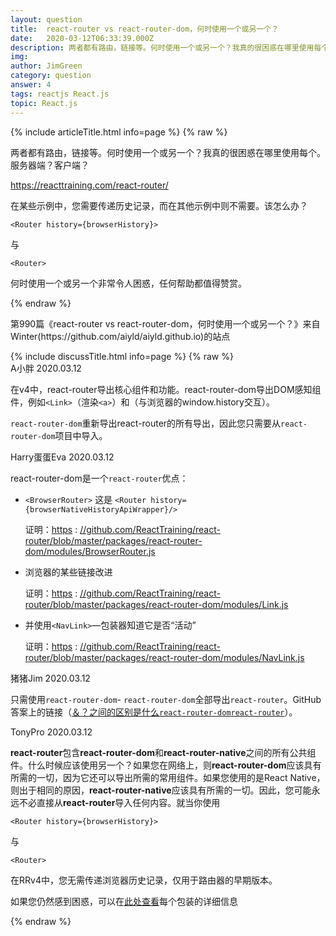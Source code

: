 ```yaml
---
layout: question
title:  react-router vs react-router-dom，何时使用一个或另一个？
date:   2020-03-12T06:33:39.000Z
description: 两者都有路由，链接等。何时使用一个或另一个？我真的很困惑在哪里使用每个。服务器端？客户端？https //reacttraining.com/reac...
img: 
author: JimGreen
category: question
answer: 4
tags: reactjs React.js
topic: React.js
---
```

<div class="article-root">
  <div class="article">
    {% include articleTitle.html info=page %}
    {% raw %}
    <div class="article-content"><p><font style="vertical-align: inherit;"><font style="vertical-align: inherit;">两者都有路由，链接等。何时使用一个或另一个？</font><font style="vertical-align: inherit;">我真的很困惑在哪里使用每个。</font><font style="vertical-align: inherit;">服务器端？</font><font style="vertical-align: inherit;">客户端？</font></font></p>

<p><a href="https://reacttraining.com/react-router/" rel="noreferrer"><font style="vertical-align: inherit;"><font style="vertical-align: inherit;">https://reacttraining.com/react-router/</font></font></a></p>

<p><font style="vertical-align: inherit;"><font style="vertical-align: inherit;">在某些示例中，您需要传递历史记录，而在其他示例中则不需要。</font><font style="vertical-align: inherit;">该怎么办？</font></font></p>

<pre><code>&lt;Router history={browserHistory}&gt;
</code></pre>

<p><font style="vertical-align: inherit;"><font style="vertical-align: inherit;">与</font></font></p>

<pre><code>&lt;Router&gt;
</code></pre>

<p><font style="vertical-align: inherit;"><font style="vertical-align: inherit;">何时使用一个或另一个非常令人困惑，任何帮助都值得赞赏。</font></font></p></div>
    {% endraw %}
  </div>
  <p class="winter_mark">第990篇《react-router vs react-router-dom，何时使用一个或另一个？》来自Winter(https://github.com/aiyld/aiyld.github.io)的站点</p>
  <div class="discuss-wrapper">
    {% include discussTitle.html info=page %}
    {% raw %}
    <div class="discuss-list">
    <div class="discuss-item">
        <div class="discuss-parent">
          <div class="discuss-meta">
            <span class="discuss-user">A小胖</span>
            <span class="discuss-time">2020.03.12</span>
          </div>
          <div class="discuss-comment"><p><font style="vertical-align: inherit;"><font style="vertical-align: inherit;">在v4中，react-router导出核心组件和功能。</font><font style="vertical-align: inherit;">react-router-dom导出DOM感知组件，例如</font></font><code>&lt;Link&gt;</code><font style="vertical-align: inherit;"><font style="vertical-align: inherit;">（渲染</font></font><code>&lt;a&gt;</code><font style="vertical-align: inherit;"><font style="vertical-align: inherit;">）和（与浏览器的window.history交互）。</font></font></p>

<p><code>react-router-dom</code><font style="vertical-align: inherit;"><font style="vertical-align: inherit;">重新导出react-router的所有导出，因此您只需要从</font></font><code>react-router-dom</code><font style="vertical-align: inherit;"><font style="vertical-align: inherit;">项目中</font><font style="vertical-align: inherit;">导入</font><font style="vertical-align: inherit;">。</font></font></p></div>
        </div></div><div class="discuss-item">
        <div class="discuss-parent">
          <div class="discuss-meta">
            <span class="discuss-user">Harry蛋蛋Eva</span>
            <span class="discuss-time">2020.03.12</span>
          </div>
          <div class="discuss-comment"><p><font style="vertical-align: inherit;"><font style="vertical-align: inherit;">react-router-dom是一个</font></font><code>react-router</code><font style="vertical-align: inherit;"><font style="vertical-align: inherit;">优点：</font></font></p>

<ul>
<li><p><code>&lt;BrowserRouter&gt;</code><font style="vertical-align: inherit;"><font style="vertical-align: inherit;"> 这是
</font></font><code>&lt;Router history={browserNativeHistoryApiWrapper}/&gt;</code></p>

<p><font style="vertical-align: inherit;"><font style="vertical-align: inherit;">证明：</font><a href="https://github.com/ReactTraining/react-router/blob/master/packages/react-router-dom/modules/BrowserRouter.js" rel="noreferrer"><font style="vertical-align: inherit;">https</font></a><font style="vertical-align: inherit;"> : </font></font><a href="https://github.com/ReactTraining/react-router/blob/master/packages/react-router-dom/modules/BrowserRouter.js" rel="noreferrer"><font style="vertical-align: inherit;"><font style="vertical-align: inherit;">//github.com/ReactTraining/react-router/blob/master/packages/react-router-dom/modules/BrowserRouter.js</font></font></a></p></li>
<li><p><font style="vertical-align: inherit;"><font style="vertical-align: inherit;">浏览器的某些链接改进</font></font></p>

<p><font style="vertical-align: inherit;"><font style="vertical-align: inherit;">证明：</font><a href="https://github.com/ReactTraining/react-router/blob/master/packages/react-router-dom/modules/Link.js" rel="noreferrer"><font style="vertical-align: inherit;">https</font></a><font style="vertical-align: inherit;"> : </font></font><a href="https://github.com/ReactTraining/react-router/blob/master/packages/react-router-dom/modules/Link.js" rel="noreferrer"><font style="vertical-align: inherit;"><font style="vertical-align: inherit;">//github.com/ReactTraining/react-router/blob/master/packages/react-router-dom/modules/Link.js</font></font></a></p></li>
<li><p><font style="vertical-align: inherit;"><font style="vertical-align: inherit;">并使用</font></font><code>&lt;NavLink&gt;</code><font style="vertical-align: inherit;"><font style="vertical-align: inherit;">—包装器知道它是否“活动”</font></font></p>

<p><font style="vertical-align: inherit;"><font style="vertical-align: inherit;">证明：</font><a href="https://github.com/ReactTraining/react-router/blob/master/packages/react-router-dom/modules/NavLink.js" rel="noreferrer"><font style="vertical-align: inherit;">https</font></a><font style="vertical-align: inherit;"> : </font></font><a href="https://github.com/ReactTraining/react-router/blob/master/packages/react-router-dom/modules/NavLink.js" rel="noreferrer"><font style="vertical-align: inherit;"><font style="vertical-align: inherit;">//github.com/ReactTraining/react-router/blob/master/packages/react-router-dom/modules/NavLink.js</font></font></a></p></li>
</ul></div>
        </div></div><div class="discuss-item">
        <div class="discuss-parent">
          <div class="discuss-meta">
            <span class="discuss-user">猪猪Jim</span>
            <span class="discuss-time">2020.03.12</span>
          </div>
          <div class="discuss-comment"><p><font style="vertical-align: inherit;"><font style="vertical-align: inherit;">只需使用</font></font><code>react-router-dom</code><font style="vertical-align: inherit;"><font style="vertical-align: inherit;">- </font></font><code>react-router-dom</code><font style="vertical-align: inherit;"><font style="vertical-align: inherit;">全部导出</font></font><code>react-router</code><font style="vertical-align: inherit;"><font style="vertical-align: inherit;">。</font><font style="vertical-align: inherit;">GitHub答案上的链接（</font><a href="https://github.com/ReactTraining/react-router/issues/4648" rel="nofollow noreferrer"><font style="vertical-align: inherit;">＆</font></a><a href="https://github.com/ReactTraining/react-router/issues/4648" rel="nofollow noreferrer"><font style="vertical-align: inherit;">？</font></a></font><a href="https://github.com/ReactTraining/react-router/issues/4648" rel="nofollow noreferrer"><font style="vertical-align: inherit;"><font style="vertical-align: inherit;">之间的区别是</font><font style="vertical-align: inherit;">什么</font></font><code>react-router-dom</code><font style="vertical-align: inherit;"></font><code>react-router</code><font style="vertical-align: inherit;"></font></a><font style="vertical-align: inherit;"><font style="vertical-align: inherit;">）。</font></font></p></div>
        </div></div><div class="discuss-item">
        <div class="discuss-parent">
          <div class="discuss-meta">
            <span class="discuss-user">TonyPro</span>
            <span class="discuss-time">2020.03.12</span>
          </div>
          <div class="discuss-comment"><p><strong><font style="vertical-align: inherit;"><font style="vertical-align: inherit;">react-router</font></font></strong><font style="vertical-align: inherit;"><font style="vertical-align: inherit;">包含</font></font><strong><font style="vertical-align: inherit;"><font style="vertical-align: inherit;">react-router-dom</font></font></strong><font style="vertical-align: inherit;"><font style="vertical-align: inherit;">和</font></font><strong><font style="vertical-align: inherit;"><font style="vertical-align: inherit;">react-router-native</font></font></strong><font style="vertical-align: inherit;"><font style="vertical-align: inherit;">之间的所有公共组件</font><font style="vertical-align: inherit;">。</font><font style="vertical-align: inherit;">什么时候应该使用另一个？</font><font style="vertical-align: inherit;">如果您在网络上，则</font></font><strong><font style="vertical-align: inherit;"><font style="vertical-align: inherit;">react-router-dom</font></font></strong><font style="vertical-align: inherit;"><font style="vertical-align: inherit;">应该具有所需的一切，因为它还可以导出所需的常用组件。</font><font style="vertical-align: inherit;">如果您使用的是React Native，则</font><font style="vertical-align: inherit;">出于相同的原因</font><font style="vertical-align: inherit;">，</font></font><strong><font style="vertical-align: inherit;"><font style="vertical-align: inherit;">react-router-native</font></font></strong><font style="vertical-align: inherit;"><font style="vertical-align: inherit;">应该具有所需的一切。</font><font style="vertical-align: inherit;">因此，您可能永远不必直接从</font></font><strong><font style="vertical-align: inherit;"><font style="vertical-align: inherit;">react-router</font></font></strong><font style="vertical-align: inherit;"><font style="vertical-align: inherit;">导入任何内容</font><font style="vertical-align: inherit;">。</font><font style="vertical-align: inherit;">就当你使用</font></font></p>

<pre><code>&lt;Router history={browserHistory}&gt;
</code></pre>

<p><font style="vertical-align: inherit;"><font style="vertical-align: inherit;">与</font></font></p>

<pre><code>&lt;Router&gt;
</code></pre>

<p><font style="vertical-align: inherit;"><font style="vertical-align: inherit;">在RRv4中，您无需传递浏览器历史记录，仅用于路由器的早期版本。</font></font></p>

<p><font style="vertical-align: inherit;"><font style="vertical-align: inherit;">如果您仍然感到困惑，可以在</font><a href="https://github.com/ReactTraining/react-router/tree/master/packages" rel="noreferrer"><font style="vertical-align: inherit;">此处查看</font></a><font style="vertical-align: inherit;">每个包装的详细信息</font></font><a href="https://github.com/ReactTraining/react-router/tree/master/packages" rel="noreferrer"><font style="vertical-align: inherit;"></font></a></p></div>
        </div></div>
    </div>
    {% endraw %}
  </div>
<div>
